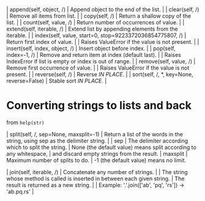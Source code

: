  | append(self, object, /)
 |      Append object to the end of the list.
 |
 |  clear(self, /)
 |      Remove all items from list.
 |
 |  copy(self, /)
 |      Return a shallow copy of the list.
 |
 |  count(self, value, /)
 |      Return number of occurrences of value.
 |
 |  extend(self, iterable, /)
 |      Extend list by appending elements from the iterable.
 |
 |  index(self, value, start=0, stop=9223372036854775807, /)
 |      Return first index of value.
 |
 |      Raises ValueError if the value is not present.
 |
 |  insert(self, index, object, /)
 |      Insert object before index.
 |
 |  pop(self, index=-1, /)
 |      Remove and return item at index (default last).
 |
 |      Raises IndexError if list is empty or index is out of range.
 |
 |  remove(self, value, /)
 |      Remove first occurrence of value.
 |
 |      Raises ValueError if the value is not present.
 |
 |  reverse(self, /)
 |      Reverse *IN PLACE*.
 |
 |  sort(self, /, *, key=None, reverse=False)
 |      Stable sort *IN PLACE*.
 |
# Converting strings to lists and back

from `help(str)`

|  split(self, /, sep=None, maxsplit=-1)
 |      Return a list of the words in the string, using sep as the delimiter string.
 |
 |      sep
 |        The delimiter according which to split the string.
 |        None (the default value) means split according to any whitespace,
 |        and discard empty strings from the result.
 |      maxsplit
 |        Maximum number of splits to do.
 |        -1 (the default value) means no limit.


 |  join(self, iterable, /)
 |      Concatenate any number of strings.
 |
 |      The string whose method is called is inserted in between each given string.
 |      The result is returned as a new string.
 |
 |      Example: '.'.join(['ab', 'pq', 'rs']) -> 'ab.pq.rs'
 |